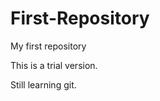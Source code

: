 First-Repository
================

My first repository

This is a trial version.


Still learning git.
